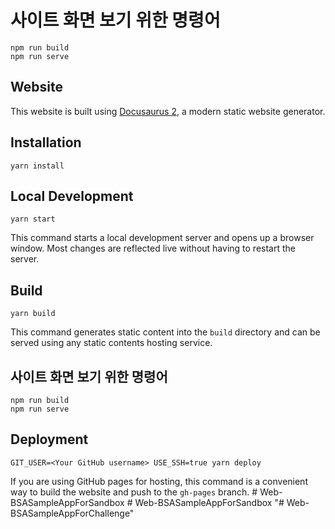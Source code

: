 
# 사이트 화면 보기 위한 명령어

```console
npm run build
npm run serve
```


## Website

This website is built using [Docusaurus 2](https://docusaurus.io/), a modern static website generator.

## Installation

```console
yarn install
```

## Local Development

```console
yarn start
```

This command starts a local development server and opens up a browser window. Most changes are reflected live without having to restart the server.

## Build

```console
yarn build
```

This command generates static content into the `build` directory and can be served using any static contents hosting service.

## 사이트 화면 보기 위한 명령어

```console
npm run build
npm run serve
```

## Deployment

```console
GIT_USER=<Your GitHub username> USE_SSH=true yarn deploy
```

If you are using GitHub pages for hosting, this command is a convenient way to build the website and push to the `gh-pages` branch.
#   W e b - B S A S a m p l e A p p F o r S a n d b o x 
 
 #   W e b - B S A S a m p l e A p p F o r S a n d b o x 
 
 "# Web-BSASampleAppForChallenge" 

